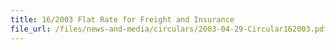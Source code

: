 ```yaml
---
title: 16/2003 Flat Rate for Freight and Insurance
file_url: /files/news-and-media/circulars/2003-04-29-Circular162003.pdf
---
```

